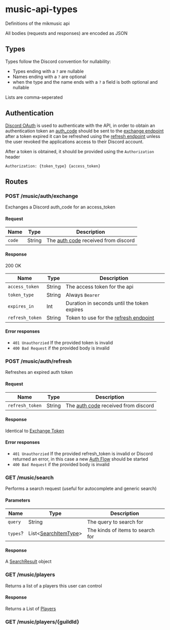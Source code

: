 # music-api-types

Definitions of the mikmusic api

All bodies (requests and responses) are encoded as JSON

## Types

Types follow the Discord convention for nullability:

- Types ending with a `?` are nullable
- Names ending with a `?` are optional
- when the type and the name ends with a `?` a field is both optional and nullable

Lists are comma-seperated

## Authentication

[Discord OAuth](https://discord.com/developers/docs/topics/oauth2) is used to authenticate with the API, in order to
obtain an authentication token
an [auth_code](https://discord.com/developers/docs/topics/oauth2#authorization-code-grant)
should be sent to the [exchange endpoint](#post-musicauthexchange) after a token expired it can be refreshed using
the [refresh endpoint](#post-musicauthrefresh) unless the user revoked the applications access to their Discord account.

After a token is obtained, it should be provided using the `Authorization` header

```text
Authorization: {token_type} {access_token}
```

## Routes

### POST /music/auth/exchange

Exchanges a Discord auth_code for an access_token

#### Request

| Name   | Type   | Description                                                                                                       |
|--------|--------|-------------------------------------------------------------------------------------------------------------------|
| `code` | String | The [auth code](https://discord.com/developers/docs/topics/oauth2#authorization-code-grant) received from discord |

#### Response

200 OK

| Name            | Type   | Description                                                     |
|-----------------|--------|-----------------------------------------------------------------|
| `access_token`  | String | The access token for the api                                    |
| `token_type`    | String | Always `Bearer`                                                 |
| `expires_in`    | Int    | Duration in seconds until the token expires                     |
| `refresh_token` | String | Token to use for the [refresh endpoint](#post-musicauthrefresh) |

#### Error responses

- `401 Unauthorzied` If the provided token is invalid
- `400 Bad Request` if the provided body is invalid

### POST /music/auth/refresh

Refreshes an expired auth token

#### Request

| Name            | Type   | Description                                                                                                       |
|-----------------|--------|-------------------------------------------------------------------------------------------------------------------|
| `refresh_token` | String | The [auth code](https://discord.com/developers/docs/topics/oauth2#authorization-code-grant) received from discord |

#### Response

Identical to [Exchange Token](#post-musicauthexchange)

#### Error responses

- `401 Unauthorzied` If the provided refresh_token is invalid or Discord returned an error, in this case a new
  [Auth Flow](#authentication) should be started
- `400 Bad Request` if the provided body is invalid

### GET /music/search

Performs a search request (useful for autocomplete and generic search)

#### Parameters

| Name     | Type                                                                                 | Description                      |
|----------|--------------------------------------------------------------------------------------|----------------------------------|
| `query`  | String                                                                               | The query to search for          |
| `types`? | List<[SearchItemType](https://github.com/topi314/LavaSearch?tab=readme-ov-file#api)> | The kinds of items to search for |

#### Response

A [SearchResult](https://github.com/topi314/LavaSearch?tab=readme-ov-file#search-result-object) object

### GET /music/players

Returns a list of a players this user can control

#### Response

Returns a List of [Players]()

### GET /music/players/{guildId}
